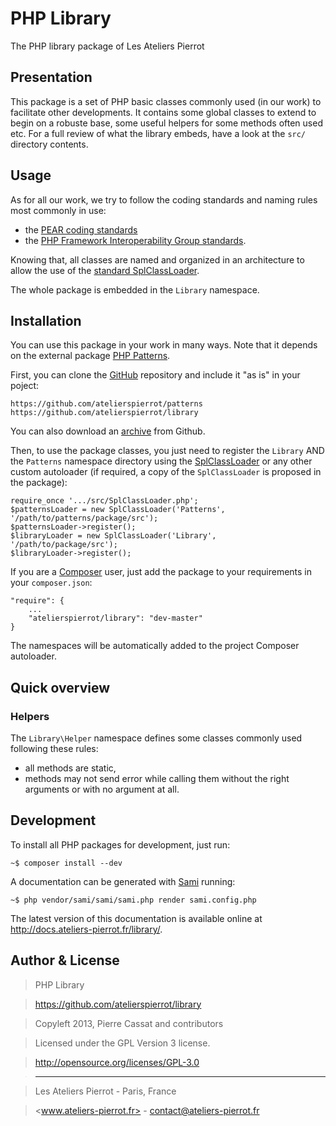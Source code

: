 PHP Library
===========

The PHP library package of Les Ateliers Pierrot


## Presentation

This package is a set of PHP basic classes commonly used (in our work) to facilitate
other developments. It contains some global classes to extend to begin on a robuste base,
some useful helpers for some methods often used etc. For a full review of what the library
embeds, have a look at the `src/` directory contents.


## Usage

As for all our work, we try to follow the coding standards and naming rules most commonly in use:

-   the [PEAR coding standards](http://pear.php.net/manual/en/standards.php)
-   the [PHP Framework Interoperability Group standards](https://github.com/php-fig/fig-standards).

Knowing that, all classes are named and organized in an architecture to allow the use of the
[standard SplClassLoader](https://gist.github.com/jwage/221634).

The whole package is embedded in the `Library` namespace.


## Installation

You can use this package in your work in many ways. Note that it depends on the external
package [PHP Patterns](https://github.com/atelierspierrot/patterns).

First, you can clone the [GitHub](https://github.com/atelierspierrot/library) repository
and include it "as is" in your poject:

    https://github.com/atelierspierrot/patterns
    https://github.com/atelierspierrot/library

You can also download an [archive](https://github.com/atelierspierrot/library/downloads)
from Github.

Then, to use the package classes, you just need to register the `Library` AND the `Patterns`
namespace directory using the [SplClassLoader](https://gist.github.com/jwage/221634) or
any other custom autoloader (if required, a copy of the `SplClassLoader` is proposed in
the package):

    require_once '.../src/SplClassLoader.php';
    $patternsLoader = new SplClassLoader('Patterns', '/path/to/patterns/package/src');
    $patternsLoader->register();
    $libraryLoader = new SplClassLoader('Library', '/path/to/package/src');
    $libraryLoader->register();

If you are a [Composer](http://getcomposer.org/) user, just add the package to your requirements
in your `composer.json`:

    "require": {
        ...
        "atelierspierrot/library": "dev-master"
    }

The namespaces will be automatically added to the project Composer autoloader.


## Quick overview

### Helpers

The `Library\Helper` namespace defines some classes commonly used following these rules:

- all methods are static,
- methods may not send error while calling them without the right arguments or with no
  argument at all.


## Development

To install all PHP packages for development, just run:

    ~$ composer install --dev

A documentation can be generated with [Sami](https://github.com/fabpot/Sami) running:

    ~$ php vendor/sami/sami/sami.php render sami.config.php

The latest version of this documentation is available online at <http://docs.ateliers-pierrot.fr/library/>.


## Author & License

>    PHP Library

>    https://github.com/atelierspierrot/library

>    Copyleft 2013, Pierre Cassat and contributors

>    Licensed under the GPL Version 3 license.

>    http://opensource.org/licenses/GPL-3.0

>    ----

>    Les Ateliers Pierrot - Paris, France

>    <www.ateliers-pierrot.fr> - <contact@ateliers-pierrot.fr>
